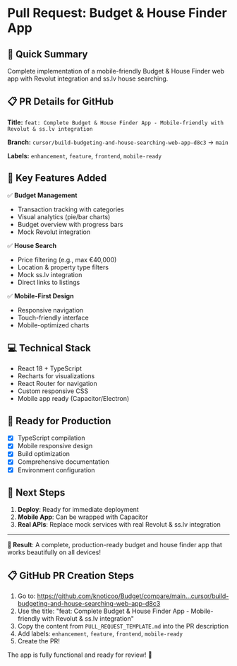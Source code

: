 # Pull Request: Budget & House Finder App

## 🎯 Quick Summary
Complete implementation of a mobile-friendly Budget & House Finder web app with Revolut integration and ss.lv house searching.

## 📋 PR Details for GitHub

**Title:** `feat: Complete Budget & House Finder App - Mobile-friendly with Revolut & ss.lv integration`

**Branch:** `cursor/build-budgeting-and-house-searching-web-app-d8c3` → `main`

**Labels:** `enhancement`, `feature`, `frontend`, `mobile-ready`

## 🚀 Key Features Added

✅ **Budget Management**
- Transaction tracking with categories
- Visual analytics (pie/bar charts)
- Budget overview with progress bars
- Mock Revolut integration

✅ **House Search**  
- Price filtering (e.g., max €40,000)
- Location & property type filters
- Mock ss.lv integration
- Direct links to listings

✅ **Mobile-First Design**
- Responsive navigation
- Touch-friendly interface
- Mobile-optimized charts

## 💻 Technical Stack
- React 18 + TypeScript
- Recharts for visualizations
- React Router for navigation
- Custom responsive CSS
- Mobile app ready (Capacitor/Electron)

## 🔧 Ready for Production
- [x] TypeScript compilation
- [x] Mobile responsive design
- [x] Build optimization
- [x] Comprehensive documentation
- [x] Environment configuration

## 📱 Next Steps
1. **Deploy**: Ready for immediate deployment
2. **Mobile App**: Can be wrapped with Capacitor
3. **Real APIs**: Replace mock services with real Revolut & ss.lv integration

---

**🌟 Result**: A complete, production-ready budget and house finder app that works beautifully on all devices!

## 📋 GitHub PR Creation Steps

1. Go to: https://github.com/knoticoo/Budget/compare/main...cursor/build-budgeting-and-house-searching-web-app-d8c3
2. Use the title: "feat: Complete Budget & House Finder App - Mobile-friendly with Revolut & ss.lv integration"
3. Copy the content from `PULL_REQUEST_TEMPLATE.md` into the PR description
4. Add labels: `enhancement`, `feature`, `frontend`, `mobile-ready`
5. Create the PR!

The app is fully functional and ready for review! 🎉